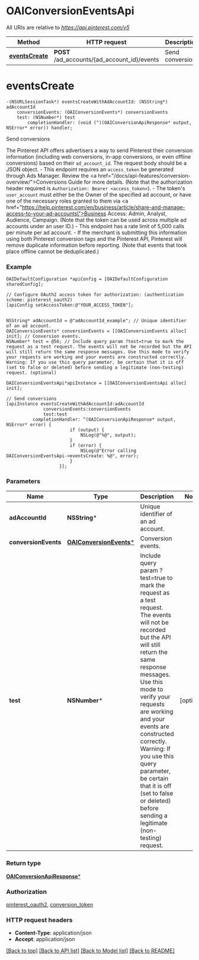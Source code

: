 # OAIConversionEventsApi

All URIs are relative to *https://api.pinterest.com/v5*

Method | HTTP request | Description
------------- | ------------- | -------------
[**eventsCreate**](OAIConversionEventsApi.md#eventscreate) | **POST** /ad_accounts/{ad_account_id}/events | Send conversions


# **eventsCreate**
```objc
-(NSURLSessionTask*) eventsCreateWithAdAccountId: (NSString*) adAccountId
    conversionEvents: (OAIConversionEvents*) conversionEvents
    test: (NSNumber*) test
        completionHandler: (void (^)(OAIConversionApiResponse* output, NSError* error)) handler;
```

Send conversions

The Pinterest API offers advertisers a way to send Pinterest their conversion information (including web conversions, in-app conversions, or even offline conversions) based on their <code>ad_account_id</code>. The request body should be a JSON object. - This endpoint requires an <code>access_token</code> be generated through Ads Manager. Review the <a href=\"/docs/api-features/conversion-overview/\">Conversions Guide</a> for more details. (Note that the authorization header required is <code>Authorization: Bearer &lt;access_token&gt;</code>). - The token's <code>user_account</code> must either be the Owner of the specified ad account, or have one of the necessary roles granted to them via <a href=\"https://help.pinterest.com/en/business/article/share-and-manage-access-to-your-ad-accounts\">Business Access</a>: Admin, Analyst, Audience, Campaign. (Note that the token can be used across multiple ad accounts under an user ID.) - This endpoint has a rate limit of 5,000 calls per minute per ad account. - If the merchant is submitting this information using both Pinterest conversion tags and the Pinterest API, Pinterest will remove duplicate information before reporting. (Note that events that took place offline cannot be deduplicated.)

### Example
```objc
OAIDefaultConfiguration *apiConfig = [OAIDefaultConfiguration sharedConfig];

// Configure OAuth2 access token for authorization: (authentication scheme: pinterest_oauth2)
[apiConfig setAccessToken:@"YOUR_ACCESS_TOKEN"];


NSString* adAccountId = @"adAccountId_example"; // Unique identifier of an ad account.
OAIConversionEvents* conversionEvents = [[OAIConversionEvents alloc] init]; // Conversion events.
NSNumber* test = @56; // Include query param ?test=true to mark the request as a test request. The events will not be recorded but the API will still return the same response messages. Use this mode to verify your requests are working and your events are constructed correctly. Warning: If you use this query parameter, be certain that it is off (set to false or deleted) before sending a legitimate (non-testing) request. (optional)

OAIConversionEventsApi*apiInstance = [[OAIConversionEventsApi alloc] init];

// Send conversions
[apiInstance eventsCreateWithAdAccountId:adAccountId
              conversionEvents:conversionEvents
              test:test
          completionHandler: ^(OAIConversionApiResponse* output, NSError* error) {
                        if (output) {
                            NSLog(@"%@", output);
                        }
                        if (error) {
                            NSLog(@"Error calling OAIConversionEventsApi->eventsCreate: %@", error);
                        }
                    }];
```

### Parameters

Name | Type | Description  | Notes
------------- | ------------- | ------------- | -------------
 **adAccountId** | **NSString***| Unique identifier of an ad account. | 
 **conversionEvents** | [**OAIConversionEvents***](OAIConversionEvents.md)| Conversion events. | 
 **test** | **NSNumber***| Include query param ?test&#x3D;true to mark the request as a test request. The events will not be recorded but the API will still return the same response messages. Use this mode to verify your requests are working and your events are constructed correctly. Warning: If you use this query parameter, be certain that it is off (set to false or deleted) before sending a legitimate (non-testing) request. | [optional] 

### Return type

[**OAIConversionApiResponse***](OAIConversionApiResponse.md)

### Authorization

[pinterest_oauth2](../README.md#pinterest_oauth2), [conversion_token](../README.md#conversion_token)

### HTTP request headers

 - **Content-Type**: application/json
 - **Accept**: application/json

[[Back to top]](#) [[Back to API list]](../README.md#documentation-for-api-endpoints) [[Back to Model list]](../README.md#documentation-for-models) [[Back to README]](../README.md)

